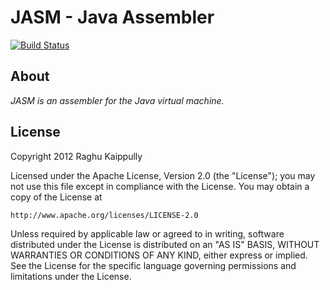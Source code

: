 # JASM - Java Assembler

[![Build Status](https://secure.travis-ci.org/rkaippully/jasm.png?branch=master)](https://travis-ci.org/rkaippully/jasm)

## About

*JASM is an assembler for the Java virtual machine.*

## License

Copyright 2012 Raghu Kaippully

Licensed under the Apache License, Version 2.0 (the "License");
you may not use this file except in compliance with the License.
You may obtain a copy of the License at

    http://www.apache.org/licenses/LICENSE-2.0

Unless required by applicable law or agreed to in writing, software
distributed under the License is distributed on an "AS IS" BASIS,
WITHOUT WARRANTIES OR CONDITIONS OF ANY KIND, either express or implied.
See the License for the specific language governing permissions and
limitations under the License.
